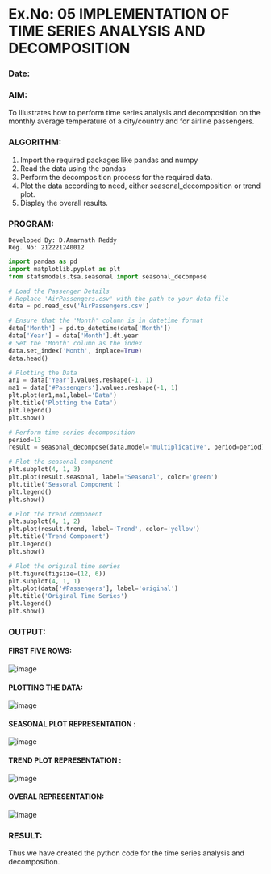 # Ex.No: 05  IMPLEMENTATION OF TIME SERIES ANALYSIS AND DECOMPOSITION
### Date: 


### AIM:
To Illustrates how to perform time series analysis and decomposition on the monthly average temperature of a city/country and for airline passengers.

### ALGORITHM:

1. Import the required packages like pandas and numpy
2. Read the data using the pandas
3. Perform the decomposition process for the required data.
4. Plot the data according to need, either seasonal_decomposition or trend plot.
5. Display the overall results.

### PROGRAM:
```
Developed By: D.Amarnath Reddy
Reg. No: 212221240012
```
```python
import pandas as pd
import matplotlib.pyplot as plt
from statsmodels.tsa.seasonal import seasonal_decompose

# Load the Passenger Details
# Replace 'AirPassengers.csv' with the path to your data file
data = pd.read_csv('AirPassengers.csv')

# Ensure that the 'Month' column is in datetime format
data['Month'] = pd.to_datetime(data['Month'])
data['Year'] = data['Month'].dt.year
# Set the 'Month' column as the index
data.set_index('Month', inplace=True)
data.head()

# Plotting the Data
ar1 = data['Year'].values.reshape(-1, 1)
ma1 = data['#Passengers'].values.reshape(-1, 1)
plt.plot(ar1,ma1,label='Data')
plt.title('Plotting the Data')
plt.legend()
plt.show()

# Perform time series decomposition
period=13
result = seasonal_decompose(data,model='multiplicative', period=period)

# Plot the seasonal component
plt.subplot(4, 1, 3)
plt.plot(result.seasonal, label='Seasonal', color='green')
plt.title('Seasonal Component')
plt.legend()
plt.show()

# Plot the trend component
plt.subplot(4, 1, 2)
plt.plot(result.trend, label='Trend', color='yellow')
plt.title('Trend Component')
plt.legend()
plt.show()

# Plot the original time series
plt.figure(figsize=(12, 6))
plt.subplot(4, 1, 1)
plt.plot(data['#Passengers'], label='original')
plt.title('Original Time Series')
plt.legend()
plt.show()
```
### OUTPUT:

#### FIRST FIVE ROWS:

![image](https://github.com/Pavan-Gv/TSA_EXP5/assets/94827772/13f2fe6f-95f1-4c4b-a325-7beafe29b3fb)


#### PLOTTING THE DATA:

![image](https://github.com/Pavan-Gv/TSA_EXP5/assets/94827772/6dcc5811-918e-46ab-9a98-8d28cb75ec2a)


#### SEASONAL PLOT REPRESENTATION :

![image](https://github.com/Pavan-Gv/TSA_EXP5/assets/94827772/c4786cc7-0cc2-4b88-9c9b-cf346ce2fffe)


#### TREND PLOT REPRESENTATION :


![image](https://github.com/Pavan-Gv/TSA_EXP5/assets/94827772/b4c473b6-096f-4a33-ade3-c8c7de0fa067)


#### OVERAL REPRESENTATION:

![image](https://github.com/Pavan-Gv/TSA_EXP5/assets/94827772/5ca05ec8-262d-4ee4-804e-7297e86747ab)


### RESULT:
Thus we have created the python code for the time series analysis and decomposition.

